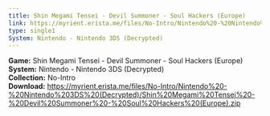 ```yaml
---
title: Shin Megami Tensei - Devil Summoner - Soul Hackers (Europe)
link: https://myrient.erista.me/files/No-Intro/Nintendo%20-%20Nintendo%203DS%20(Decrypted)/Shin%20Megami%20Tensei%20-%20Devil%20Summoner%20-%20Soul%20Hackers%20(Europe).zip
type: single1
System: Nintendo - Nintendo 3DS (Decrypted)
---
```

<b>Game:</b> Shin Megami Tensei - Devil Summoner - Soul Hackers (Europe)<br>
<b>System:</b> Nintendo - Nintendo 3DS (Decrypted)<br>
<b>Collection:</b> No-Intro<br>
<b>Download:</b> https://myrient.erista.me/files/No-Intro/Nintendo%20-%20Nintendo%203DS%20(Decrypted)/Shin%20Megami%20Tensei%20-%20Devil%20Summoner%20-%20Soul%20Hackers%20(Europe).zip